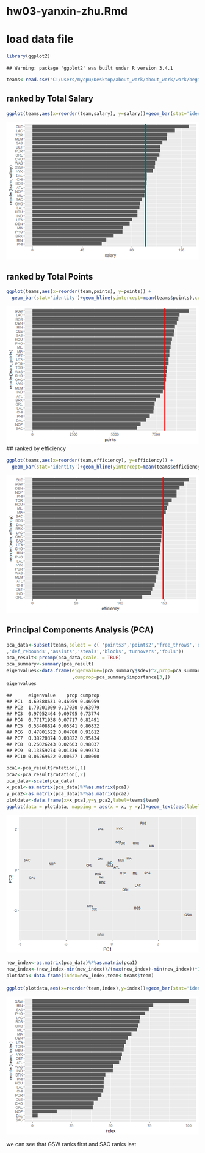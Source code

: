 hw03-yanxin-zhu.Rmd
================

load data file
==============

``` r
library(ggplot2)
```

    ## Warning: package 'ggplot2' was built under R version 3.4.1

``` r
teams<-read.csv("C:/Users/mycpu/Desktop/about_work/about_work/work/begin/work8/hw03/data/nba2017-teams.csv")
```

ranked by Total Salary
----------------------

``` r
ggplot(teams,aes(x=reorder(team,salary), y=salary))+geom_bar(stat='identity')+geom_hline(yintercept=mean(teams$salary),col='red',lwd=1.5) +coord_flip()
```

![](hw03-yanxin-zhu_files/figure-markdown_github-ascii_identifiers/unnamed-chunk-2-1.png)

ranked by Total Points
----------------------

``` r
ggplot(teams,aes(x=reorder(team,points), y=points)) +
  geom_bar(stat='identity')+geom_hline(yintercept=mean(teams$points),col='red',lwd=1.5)+coord_flip()
```

![](hw03-yanxin-zhu_files/figure-markdown_github-ascii_identifiers/unnamed-chunk-3-1.png) \#\# ranked by efficiency

``` r
ggplot(teams,aes(x=reorder(team,efficiency), y=efficiency)) +
  geom_bar(stat='identity')+geom_hline(yintercept=mean(teams$efficiency),col='red',lwd=1.5) +coord_flip()
```

![](hw03-yanxin-zhu_files/figure-markdown_github-ascii_identifiers/unnamed-chunk-4-1.png)

Principal Components Analysis (PCA)
-----------------------------------

``` r
pca_data<-subset(teams,select = c( 'points3','points2','free_throws','off_rebounds'
,'def_rebounds','assists','steals','blocks','turnovers','fouls'))
pca_result<-prcomp(pca_data,scale. = TRUE)
pca_summary<-summary(pca_result)
eigenvalues<-data.frame(eigenvalue=(pca_summary$sdev)^2,prop=pca_summary$importance[2,]
                        ,cumprop=pca_summary$importance[3,])
eigenvalues
```

    ##      eigenvalue    prop cumprop
    ## PC1  4.69588631 0.46959 0.46959
    ## PC2  1.70201009 0.17020 0.63979
    ## PC3  0.97952464 0.09795 0.73774
    ## PC4  0.77171938 0.07717 0.81491
    ## PC5  0.53408824 0.05341 0.86832
    ## PC6  0.47801622 0.04780 0.91612
    ## PC7  0.38220374 0.03822 0.95434
    ## PC8  0.26026243 0.02603 0.98037
    ## PC9  0.13359274 0.01336 0.99373
    ## PC10 0.06269622 0.00627 1.00000

``` r
pca1<-pca_result$rotation[,1]
pca2<-pca_result$rotation[,2]
pca_data<-scale(pca_data)
x_pca1<-as.matrix(pca_data)%*%as.matrix(pca1)
y_pca2<-as.matrix(pca_data)%*%as.matrix(pca2)
plotdata<-data.frame(x=x_pca1,y=y_pca2,label=teams$team)
ggplot(data = plotdata, mapping = aes(x = x, y =y))+geom_text(aes(label=label),size=3)+labs(x = "PC1",y = "PC2")
```

![](hw03-yanxin-zhu_files/figure-markdown_github-ascii_identifiers/unnamed-chunk-6-1.png)

``` r
new_index<-as.matrix(pca_data)%*%as.matrix(pca1)
new_index<-(new_index-min(new_index))/(max(new_index)-min(new_index))*100
plotdata<-data.frame(index=new_index,team<-teams$team)

ggplot(plotdata,aes(x=reorder(team,index),y=index))+geom_bar(stat='identity')+coord_flip()
```

![](hw03-yanxin-zhu_files/figure-markdown_github-ascii_identifiers/unnamed-chunk-7-1.png)

we can see that GSW ranks first and SAC ranks last
